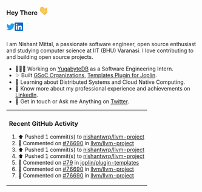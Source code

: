 ### Hey There <img src="./assets/wave.gif" width="25px">
<a href="http://urls.nishantwrp.com/github-to-twitter" target="_blank">
  <img align="left" alt="Nishant's Twitter" width="22px" src="./assets/twitter.svg" />
</a>
<a href="http://urls.nishantwrp.com/github-to-linkedin" target="_blank">
  <img align="left" alt="Nishant's LinkedIn" width="22px" src="./assets/linkedin.svg" />
</a>
<a href="http://urls.nishantwrp.com/github-to-site" target="_blank">
  <img align="left" alt="Nishant's Site" width="22px" src="./assets/globe.svg" />
</a>
<br /><br />

I am Nishant Mittal, a passionate software engineer, open source enthusiast and studying computer science at IIT (BHU) Varanasi. I love contributing to and building open source projects.

- 👨🏽‍💻 Working on [YugabyteDB](https://www.github.com/yugabyte) as a Software Engineering Intern.
- ✨ Built [GSoC Organizations](https://www.gsocorganizations.dev/), [Templates Plugin for Joplin](https://github.com/joplin/plugin-templates).
- 🌱 Learning about Distributed Systems and Cloud Native Computing.
- 🚀 Know more about my professional experience and achievements on [LinkedIn](http://urls.nishantwrp.com/github-to-linkedin).
- 💬 Get in touch or Ask me Anything on [Twitter](http://urls.nishantwrp.com/github-to-twitter).

<table><tr>
  
<td valign="top" width="100%">

### Recent GitHub Activity
<!--RECENT_ACTIVITY:start-->
1. ⬆️ Pushed 1 commit(s) to [nishantwrp/llvm-project](https://github.com/nishantwrp/llvm-project)<br>
2. 💬 Commented on [#76690](https://github.com/llvm/llvm-project/pull/76690#discussion_r1440896374) in [llvm/llvm-project](https://github.com/llvm/llvm-project)<br>
3. ⬆️ Pushed 1 commit(s) to [nishantwrp/llvm-project](https://github.com/nishantwrp/llvm-project)<br>
4. ⬆️ Pushed 1 commit(s) to [nishantwrp/llvm-project](https://github.com/nishantwrp/llvm-project)<br>
5. 💬 Commented on [#79](https://github.com/joplin/plugin-templates/pull/79#issuecomment-1874987480) in [joplin/plugin-templates](https://github.com/joplin/plugin-templates)<br>
6. 💬 Commented on [#76690](https://github.com/llvm/llvm-project/pull/76690#discussion_r1439082594) in [llvm/llvm-project](https://github.com/llvm/llvm-project)<br>
7. 💬 Commented on [#76690](https://github.com/llvm/llvm-project/pull/76690#issuecomment-1873469400) in [llvm/llvm-project](https://github.com/llvm/llvm-project)<br>
<!--RECENT_ACTIVITY:end-->

</td>
</tr></table>

